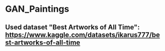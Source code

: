 # GAN_Paintings
## Used dataset "Best Artworks of All Time": https://www.kaggle.com/datasets/ikarus777/best-artworks-of-all-time
